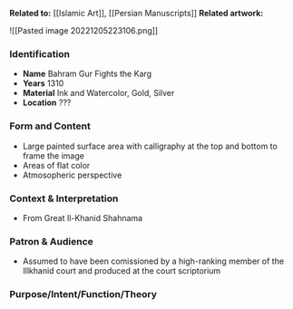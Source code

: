 **Related to:** [[Islamic Art]], [[Persian Manuscripts]]
**Related artwork:** 

![[Pasted image 20221205223106.png]]

### Identification
- **Name** Bahram Gur Fights the Karg
- **Years** 1310
- **Material** Ink and Watercolor, Gold, Silver
- **Location** ???

### Form and Content
- Large painted surface area with calligraphy at the top and bottom to frame the image
- Areas of flat color
- Atmosopheric perspective

### Context & Interpretation
- From Great Il-Khanid Shahnama

### Patron & Audience
- Assumed to have been comissioned by a high-ranking member of the Illkhanid court and produced at the court scriptorium

### Purpose/Intent/Function/Theory